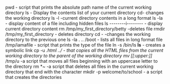 pwd - script that prints the absolute path name of the current working directory
ls - Display the contents list of your current directory
cd- changes the working directory
ls -l -current directory contents in a long format
ls -la - display content of a file including hidden files
ls --------i-------- - display current directory content
rm /tmp/my_first_directory/betty  -deletes file
rmdir /tmp/my_first_directory - deletes directory
cd -  -changes the working directory to the previous one
ls -la . .. /boot - lists all files in long format
file /tmp/iamafile - script that prints the type of the file
ln -s /bin/ls __ls__ - creates a symbolic link
cp -u *.html ../ - that copies all the HTML files from the current working directory to the parent of the working directory
mv [[:upper:]]* /tmp/u -a script that moves all files beginning with an uppercase letter to the directory
rm *~ -a script that deletes all files in the current working directory that end with the character
mkdir -p welcome/to/school - a script that creates the directories 

